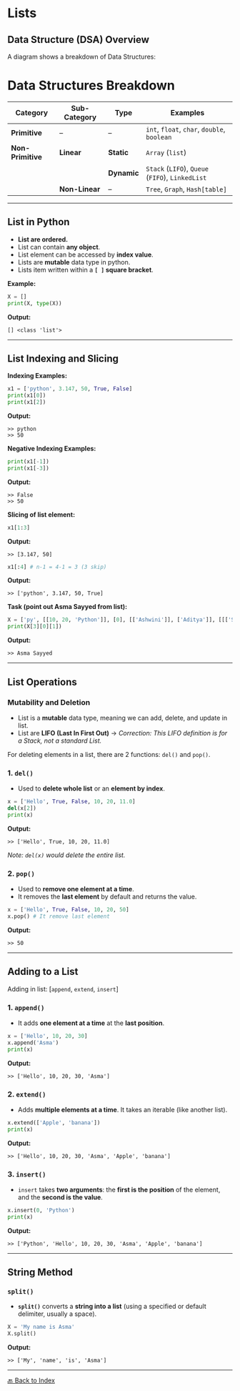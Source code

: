 # Lists

## Data Structure (DSA) Overview

A diagram shows a breakdown of Data Structures:

# Data Structures Breakdown

| Category       | Sub-Category | Type     | Examples                                    |
|----------------|--------------|----------|---------------------------------------------|
| **Primitive**  | –            | –        | `int`, `float`, `char`, `double`, `boolean` |
| **Non-Primitive** | **Linear** | **Static**  | `Array` (`list`)                             |
|                |              | **Dynamic** | `Stack` (`LIFO`), `Queue` (`FIFO`), `LinkedList` |
|                | **Non-Linear** | –        | `Tree`, `Graph`, `Hash[table]`              |



---

## List in Python

- **List are ordered.**
- List can contain **any object**.
- List element can be accessed by **index value**.
- Lists are **mutable** data type in python.
- Lists item written within a **`[ ]` square bracket**.

**Example:**

```python
X = []
print(X, type(X))
````

**Output:**

```
[] <class 'list'>
```

---

## List Indexing and Slicing

**Indexing Examples:**

```python
x1 = ['python', 3.147, 50, True, False]
print(x1[0])
print(x1[2])
```

**Output:**

```
>> python
>> 50
```

**Negative Indexing Examples:**

```python
print(x1[-1])
print(x1[-3])
```

**Output:**

```
>> False
>> 50
```

**Slicing of list element:**

```python
x1[1:3]
```

**Output:**

```
>> [3.147, 50]
```

```python
x1[:4] # n-1 = 4-1 = 3 (3 skip)
```

**Output:**

```
>> ['python', 3.147, 50, True]
```

**Task (point out Asma Sayyed from list):**

```python
X = ['py', [[10, 20, 'Python']], [0], [['Ashwini']], ['Aditya']], [[['S', 'Shankarshan']]], ['Asma Sayyed'], ['Hawaldar']]
print(X[3][0][1])
```

**Output:**

```
>> Asma Sayyed
```

---

## List Operations

### Mutability and Deletion

* List is a **mutable** data type, meaning we can add, delete, and update in list.
* List are **LIFO (Last In First Out)** → *Correction: This LIFO definition is for a Stack, not a standard List.*

For deleting elements in a list, there are 2 functions: `del()` and `pop()`.

### 1. `del()`

* Used to **delete whole list** or an **element by index**.

```python
x = ['Hello', True, False, 10, 20, 11.0]
del(x[2])
print(x)
```

**Output:**

```
>> ['Hello', True, 10, 20, 11.0]
```

*Note: `del(x)` would delete the entire list.*

### 2. `pop()`

* Used to **remove one element at a time**.
* It removes the **last element** by default and returns the value.

```python
x = ['Hello', True, False, 10, 20, 50]
x.pop() # It remove last element
```

**Output:**

```
>> 50
```

---

## Adding to a List

Adding in list: [`append`, `extend`, `insert`]

### 1. `append()`

* It adds **one element at a time** at the **last position**.

```python
x = ['Hello', 10, 20, 30]
x.append('Asma')
print(x)
```

**Output:**

```
>> ['Hello', 10, 20, 30, 'Asma']
```

### 2. `extend()`

* Adds **multiple elements at a time**. It takes an iterable (like another list).

```python
x.extend(['Apple', 'banana'])
print(x)
```

**Output:**

```
>> ['Hello', 10, 20, 30, 'Asma', 'Apple', 'banana']
```

### 3. `insert()`

* `insert` takes **two arguments**: the **first is the position** of the element, and the **second is the value**.

```python
x.insert(0, 'Python')
print(x)
```

**Output:**

```
>> ['Python', 'Hello', 10, 20, 30, 'Asma', 'Apple', 'banana']
```

---

## String Method

### `split()`

* **`split()`** converts a **string into a list** (using a specified or default delimiter, usually a space).

```python
X = 'My name is Asma'
X.split()
```

**Output:**

```
>> ['My', 'name', 'is', 'Asma']
```

---
[🔙 Back to Index](README.md)
